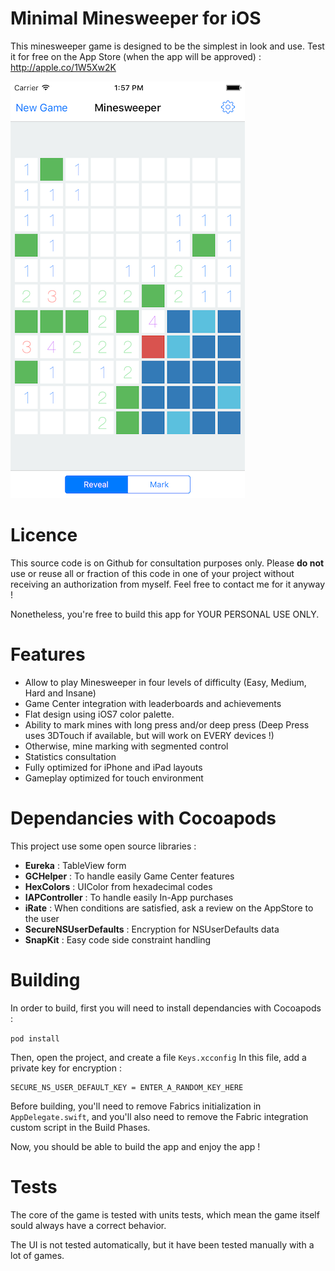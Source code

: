 # Minimal Minesweeper for iOS
This minesweeper game is designed to be the simplest in look and use.
Test it for free on the App Store (when the app will be approved) : http://apple.co/1W5Xw2K

![Screenshot](./screen.png)

# Licence
This source code is on Github for consultation purposes only.
Please **do not** use or reuse all or fraction of this code in one of your project without receiving an authorization from myself.
Feel free to contact me for it anyway !

Nonetheless, you're free to build this app for YOUR PERSONAL USE ONLY.

# Features
* Allow to play Minesweeper in four levels of difficulty (Easy, Medium, Hard and Insane)
* Game Center integration with leaderboards and achievements
* Flat design using iOS7 color palette.
* Ability to mark mines with long press and/or deep press (Deep Press uses 3DTouch if available, but will work on EVERY devices !)
* Otherwise, mine marking with segmented control
* Statistics consultation
* Fully optimized for iPhone and iPad layouts
* Gameplay optimized for touch environment

# Dependancies with Cocoapods
This project use some open source libraries :
* **Eureka** : TableView form
* **GCHelper** : To handle easily Game Center features
* **HexColors** : UIColor from hexadecimal codes
* **IAPController** : To handle easily In-App purchases
* **iRate** : When conditions are satisfied, ask a review on the AppStore to the user
* **SecureNSUserDefaults** : Encryption for NSUserDefaults data
* **SnapKit** : Easy code side constraint handling

# Building
In order to build, first you will need to install dependancies with Cocoapods :

```pod install```

Then, open the project, and create a file `Keys.xcconfig`
In this file, add a private key for encryption :

```
SECURE_NS_USER_DEFAULT_KEY = ENTER_A_RANDOM_KEY_HERE
```

Before building, you'll need to remove Fabrics initialization in `AppDelegate.swift`, and you'll also need to remove the Fabric integration custom script in the Build Phases.

Now, you should be able to build the app and enjoy the app !

# Tests
The core of the game is tested with units tests, which mean the game itself sould always have a correct behavior.

The UI is not tested automatically, but it have been tested manually with a lot of games.
